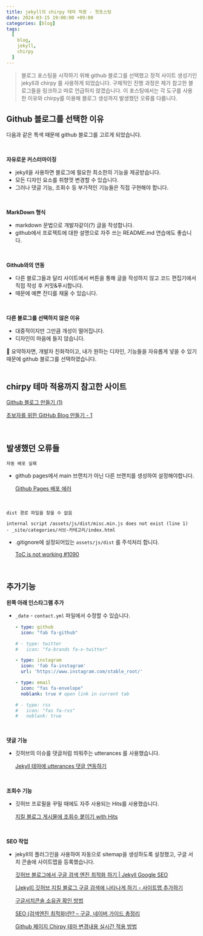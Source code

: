 ```yaml
---
title: jekyll의 chirpy 테마 적용 - 첫포스팅
date: 2024-03-15 19:00:00 +09:00
categories: [blog]
tags:
  [
    blog,
    jekyll,
    chirpy
  ]
---
```


> 블로그 포스팅을 시작하기 위해 github 블로그를 선택했고 정적 사이트 생성기인 jekyll과 chirpy 를 사용하게 되었습니다.
> 구체적인 진행 과정은 제가 참고한 블로그들을 링크하고 따로 언급하지 않겠습니다.
> 이 포스팅에서는 각 도구를 사용한 이유와 chirpy를 이용해 블로그 생성까지 발생했던 오류를 다룹니다.

## Github 블로그를 선택한 이유

다음과 같은 특색 때문에 github 블로그를 고르게 되었습니다.

<br>

**자유로운 커스터마이징**

- jekyll을 사용하면 블로그에 필요한 최소한의 기능을 제공받습니다.
- 모든 디자인 요소를 취향껏 변경할 수 있습니다.
- 그러나 댓글 기능, 조회수 등 부가적인 기능들은 직접 구현해야 합니다.

<br>

**MarkDown 형식**

- markdown 문법으로 개발자같이(?) 글을 작성합니다.
- github에서 프로젝트에 대한 설명으로 자주 쓰는 README.md 연습에도 좋습니다.

<br>

**Github와의 연동**

- 다른 블로그들과 달리 사이트에서 버튼을 통해 글을 작성하지 않고 코드 편집기에서 직접 작성 후 커밋&푸시합니다.
- 때문에 예쁜 잔디를 채울 수 있습니다.

<br>

**다른 블로그를 선택하지 않은 이유**

- 대중적이지만 그만큼 개성이 떨어집니다.
- 디자인이 마음에 들지 않습니다.

<div class="spotlight1">
🤔 요약하자면, 개발자 친화적이고, 내가 원하는 디자인, 기능들을 자유롭게 넣을 수 있기 때문에 github 블로그를 선택하였습니다.
</div>

<br>

## chirpy 테마 적용까지 참고한 사이트

[Github 블로그 만들기 (1)](https://devpro.kr/posts/Github-%EB%B8%94%EB%A1%9C%EA%B7%B8-%EB%A7%8C%EB%93%A4%EA%B8%B0-(1)/)

[초보자를 위한 GitHub Blog 만들기 - 1](https://wlqmffl0102.github.io/posts/Making-Git-blogs-for-beginners-1/)

<br>

## 발생했던 오류들

`자동 배포 실패`

- github pages에서 main 브랜치가 아닌 다른 브랜치를 생성하여 설정해야합니다.

  [Github Pages 배포 에러](https://shirohoo.github.io/debugging/2021-07-04-debugging-10/)

<br>

`dist 경로 파일을 찾을 수 없음`
```
internal script /assets/js/dist/misc.min.js does not exist (line 1)
- _site/categories/서브-카테고리/index.html
```
- .gitignore에 설정되어있는 `assets/js/dist` 를 주석처리 합니다.

  [ToC is not working #1090](https://github.com/cotes2020/jekyll-theme-chirpy/issues/1090)

<br>

## 추가기능

**왼쪽 아래 인스타그램 추가**

- `_date` - `contact.yml` 파일에서 수정할 수 있습니다.

  ```yaml
  - type: github
    icon: "fab fa-github"

  # - type: twitter
  #   icon: "fa-brands fa-x-twitter"

  - type: instagram
    icon: 'fab fa-instagram'
    url: 'https://www.instagram.com/stable_root/'

  - type: email
    icon: "fas fa-envelope"
    noblank: true # open link in current tab

  # - type: rss
  #   icon: "fas fa-rss"
  #   noblank: true
  ```

<br>

**댓글 기능**

- 깃허브의 이슈를 댓글처럼 띄워주는 utterances 를 사용했습니다.

  [Jekyll 테마에 utterances 댓글 연동하기](https://www.irgroup.org/posts/utternace-comments-system/)

<br>

**조회수 기능**

- 깃허브 프로필을 꾸밀 때에도 자주 사용되는 Hits를 사용했습니다.

  [지킬 블로그 게시물에 조회수 붙이기 with Hits](https://datainclude.me/posts/%EC%A7%80%ED%82%AC_%EB%B8%94%EB%A1%9C%EA%B7%B8_%EA%B2%8C%EC%8B%9C%EB%AC%BC%EC%97%90_%EC%A1%B0%ED%9A%8C%EC%88%98_%EB%B6%99%EC%9D%B4%EA%B8%B0_with_Hits/)

<br>

**SEO 작업**

- jekyll의 플러그인을 사용하여 자동으로 sitemap을 생성하도록 설정했고, 구글 서치 콘솔에 사이트맵을 등록했습니다.

  [깃허브 블로그에서 구글 검색 엔진 최적화 하기 \| Jekyll Google SEO](https://standing-o.github.io/posts/jekyll-seo/)

  [[Jekyll] 깃허브 지킬 블로그 구글 검색에 나타나게 하기 - 사이트맵 추가하기](https://chaerim-kim.github.io/jekyll%20blog/Jekyll-1/)

  [구글서치콘솔 소유권 확인 방법](https://lotis.tistory.com/90)

  [SEO (검색엔진 최적화)란? – 구글, 네이버 가이드 총정리](https://seo.tbwakorea.com/blog/seo-guide-2022/#part6)

  [Github 페이지 Chirpy 테마 변경내용 실시간 적용 방법](https://friendlyvillain.github.io/posts/chirpy-refresh/)
